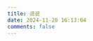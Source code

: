 ```yaml
---
title: 说说
date: 2024-11-20 16:13:04
comments: false
---
```


<!-- 引用 artitalk -->

<script type="text/javascript" src="https://unpkg.com/artitalk"></script>
<!-- 存放说说的容器 -->
<div id="artitalk_main"></div>
<script>
new Artitalk({
    appId: 'qrxq5PKQYFbO3a3TPRlPMml1-MdYXbMMI', // Your LeanCloud appId
    appKey: ${LEANCLOUD_API_KEY} // Your LeanCloud appKey
})
</script>